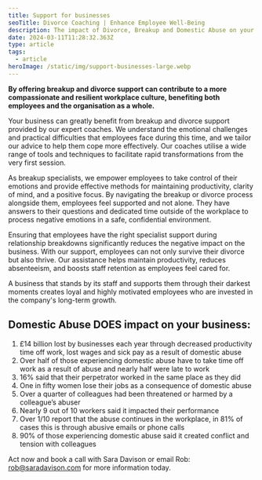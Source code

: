 ```yaml
---
title: Support for businesses
seoTitle: Divorce Coaching | Enhance Employee Well-Being
description: The impact of Divorce, Breakup and Domestic Abuse on your business
date: 2024-03-11T11:28:32.363Z
type: article
tags:
  - article
heroImage: /static/img/support-businesses-large.webp
---
```

**By offering breakup and divorce support can contribute to a more compassionate and resilient workplace culture, benefiting both employees and the organisation as a whole.**

Your business can greatly benefit from breakup and divorce support provided by our expert coaches. We understand the emotional challenges and practical difficulties that employees face during this time, and we tailor our advice to help them cope more effectively. Our coaches utilise a wide range of tools and techniques to facilitate rapid transformations from the very first session.

As breakup specialists, we empower employees to take control of their emotions and provide effective methods for maintaining productivity, clarity of mind, and a positive focus. By navigating the breakup or divorce process alongside them, employees feel supported and not alone. They have answers to their questions and dedicated time outside of the workplace to process negative emotions in a safe, confidential environment.

Ensuring that employees have the right specialist support during relationship breakdowns significantly reduces the negative impact on the business. With our support, employees can not only survive their divorce but also thrive. Our assistance helps maintain productivity, reduces absenteeism, and boosts staff retention as employees feel cared for.

A business that stands by its staff and supports them through their darkest moments creates loyal and highly motivated employees who are invested in the company's long-term growth.

## Domestic Abuse **DOES** impact on your business:

1. £14 billion lost by businesses each year through decreased productivity time off work, lost wages and sick pay as a result of domestic abuse
2. Over half of those experiencing domestic abuse have to take time off work as a result of abuse and nearly half were late to work
3. 16% said that their perpetrator worked in the same place as they did
4. One in fifty women lose their jobs as a consequence of domestic abuse
5. Over a quarter of colleagues had been threatened or harmed by a colleague’s abuser
6. Nearly 9 out of 10 workers said it impacted their performance
7. Over 1/10 report that the abuse continues in the workplace, in 81% of cases this is through abusive emails or phone calls
8. 90% of those experiencing domestic abuse said it created conflict and tension with colleagues

Act now and book a call with Sara Davison or email Rob: rob@saradavison.com for more information today.
